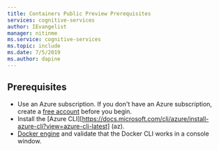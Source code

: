 ```yaml
---
title: Containers Public Preview Prerequisites
services: cognitive-services
author: IEvangelist
manager: nitinme
ms.service: cognitive-services
ms.topic: include 
ms.date: 7/5/2019
ms.author: dapine
---
```


## Prerequisites

* Use an Azure subscription. If you don't have an Azure subscription, create a [free account](https://azure.microsoft.com/free/) before you begin.
* Install the [Azure CLI][https://docs.microsoft.com/cli/azure/install-azure-cli?view=azure-cli-latest] (az).
* [Docker engine](https://www.docker.com/products/docker-engine) and validate that the Docker CLI works in a console window.
